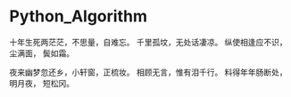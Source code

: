 # Python_Algorithm

十年生死两茫茫，不思量，自难忘。
千里孤坟，无处话凄凉。
纵使相逢应不识，
尘满面，
鬓如霜。

夜来幽梦忽还乡，小轩窗，正梳妆。
相顾无言，惟有泪千行。
料得年年肠断处，
明月夜，
短松冈。
